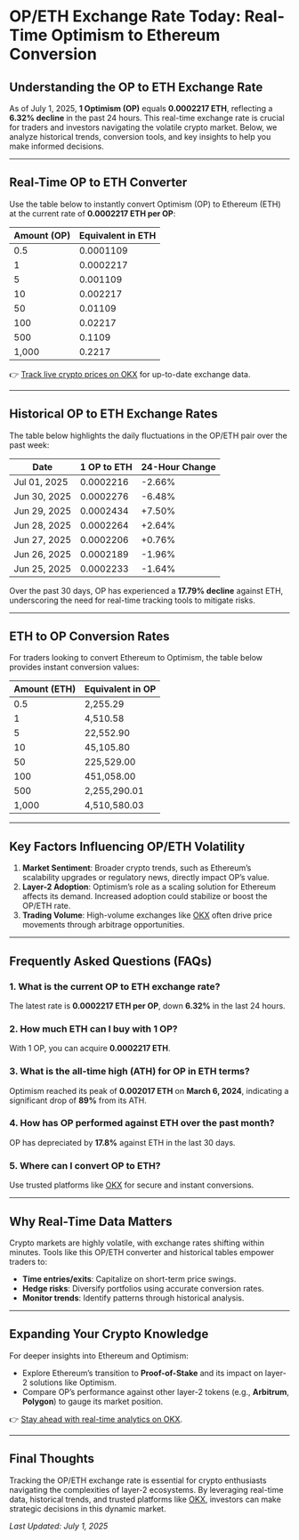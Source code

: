 # OP/ETH Exchange Rate Today: Real-Time Optimism to Ethereum Conversion  

## Understanding the OP to ETH Exchange Rate  

As of July 1, 2025, **1 Optimism (OP)** equals **0.0002217 ETH**, reflecting a **6.32% decline** in the past 24 hours. This real-time exchange rate is crucial for traders and investors navigating the volatile crypto market. Below, we analyze historical trends, conversion tools, and key insights to help you make informed decisions.  

---

## Real-Time OP to ETH Converter  

Use the table below to instantly convert Optimism (OP) to Ethereum (ETH) at the current rate of **0.0002217 ETH per OP**:  

| Amount (OP) | Equivalent in ETH |  
|-------------|-------------------|  
| 0.5         | 0.0001109         |  
| 1           | 0.0002217         |  
| 5           | 0.001109          |  
| 10          | 0.002217          |  
| 50          | 0.01109           |  
| 100         | 0.02217           |  
| 500         | 0.1109            |  
| 1,000       | 0.2217            |  

👉 [Track live crypto prices on OKX](https://bit.ly/okx-bonus) for up-to-date exchange data.  

---

## Historical OP to ETH Exchange Rates  

The table below highlights the daily fluctuations in the OP/ETH pair over the past week:  

| Date         | 1 OP to ETH   | 24-Hour Change |  
|--------------|---------------|----------------|  
| Jul 01, 2025 | 0.0002216     | -2.66%         |  
| Jun 30, 2025 | 0.0002276     | -6.48%         |  
| Jun 29, 2025 | 0.0002434     | +7.50%         |  
| Jun 28, 2025 | 0.0002264     | +2.64%         |  
| Jun 27, 2025 | 0.0002206     | +0.76%         |  
| Jun 26, 2025 | 0.0002189     | -1.96%         |  
| Jun 25, 2025 | 0.0002233     | -1.64%         |  

Over the past 30 days, OP has experienced a **17.79% decline** against ETH, underscoring the need for real-time tracking tools to mitigate risks.  

---

## ETH to OP Conversion Rates  

For traders looking to convert Ethereum to Optimism, the table below provides instant conversion values:  

| Amount (ETH) | Equivalent in OP |  
|--------------|------------------|  
| 0.5          | 2,255.29         |  
| 1            | 4,510.58         |  
| 5            | 22,552.90        |  
| 10           | 45,105.80        |  
| 50           | 225,529.00       |  
| 100          | 451,058.00       |  
| 500          | 2,255,290.01     |  
| 1,000        | 4,510,580.03     |  

---

## Key Factors Influencing OP/ETH Volatility  

1. **Market Sentiment**: Broader crypto trends, such as Ethereum’s scalability upgrades or regulatory news, directly impact OP’s value.  
2. **Layer-2 Adoption**: Optimism’s role as a scaling solution for Ethereum affects its demand. Increased adoption could stabilize or boost the OP/ETH rate.  
3. **Trading Volume**: High-volume exchanges like [OKX](https://bit.ly/okx-bonus) often drive price movements through arbitrage opportunities.  

---

## Frequently Asked Questions (FAQs)  

### 1. What is the current OP to ETH exchange rate?  
The latest rate is **0.0002217 ETH per OP**, down **6.32%** in the last 24 hours.  

### 2. How much ETH can I buy with 1 OP?  
With 1 OP, you can acquire **0.0002217 ETH**.  

### 3. What is the all-time high (ATH) for OP in ETH terms?  
Optimism reached its peak of **0.002017 ETH** on **March 6, 2024**, indicating a significant drop of **89%** from its ATH.  

### 4. How has OP performed against ETH over the past month?  
OP has depreciated by **17.8%** against ETH in the last 30 days.  

### 5. Where can I convert OP to ETH?  
Use trusted platforms like [OKX](https://bit.ly/okx-bonus) for secure and instant conversions.  

---

## Why Real-Time Data Matters  

Crypto markets are highly volatile, with exchange rates shifting within minutes. Tools like this OP/ETH converter and historical tables empower traders to:  
- **Time entries/exits**: Capitalize on short-term price swings.  
- **Hedge risks**: Diversify portfolios using accurate conversion rates.  
- **Monitor trends**: Identify patterns through historical analysis.  

---

## Expanding Your Crypto Knowledge  

For deeper insights into Ethereum and Optimism:  
- Explore Ethereum’s transition to **Proof-of-Stake** and its impact on layer-2 solutions like Optimism.  
- Compare OP’s performance against other layer-2 tokens (e.g., **Arbitrum**, **Polygon**) to gauge its market position.  

👉 [Stay ahead with real-time analytics on OKX](https://bit.ly/okx-bonus).  

---

## Final Thoughts  

Tracking the OP/ETH exchange rate is essential for crypto enthusiasts navigating the complexities of layer-2 ecosystems. By leveraging real-time data, historical trends, and trusted platforms like [OKX](https://bit.ly/okx-bonus), investors can make strategic decisions in this dynamic market.  

*Last Updated: July 1, 2025*